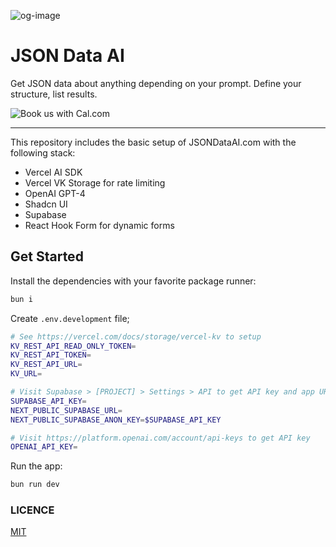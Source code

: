 ![og-image](./app/opengraph-image.png)

# JSON Data AI

Get JSON data about anything depending on your prompt. Define your structure, list results.

<img alt="Book us with Cal.com" src="https://cal.com/book-with-cal-dark.svg" />

---

This repository includes the basic setup of JSONDataAI.com with the following stack:

- Vercel AI SDK
- Vercel VK Storage for rate limiting
- OpenAI GPT-4
- Shadcn UI
- Supabase
- React Hook Form for dynamic forms

## Get Started

Install the dependencies with your favorite package runner:

```sh
bun i
```

Create `.env.development` file;

```sh
# See https://vercel.com/docs/storage/vercel-kv to setup
KV_REST_API_READ_ONLY_TOKEN=
KV_REST_API_TOKEN=
KV_REST_API_URL=
KV_URL=

# Visit Supabase > [PROJECT] > Settings > API to get API key and app URL
SUPABASE_API_KEY=
NEXT_PUBLIC_SUPABASE_URL=
NEXT_PUBLIC_SUPABASE_ANON_KEY=$SUPABASE_API_KEY

# Visit https://platform.openai.com/account/api-keys to get API key
OPENAI_API_KEY=
```

Run the app:

```sh
bun run dev
```

### LICENCE

[MIT](./LICENCE)
